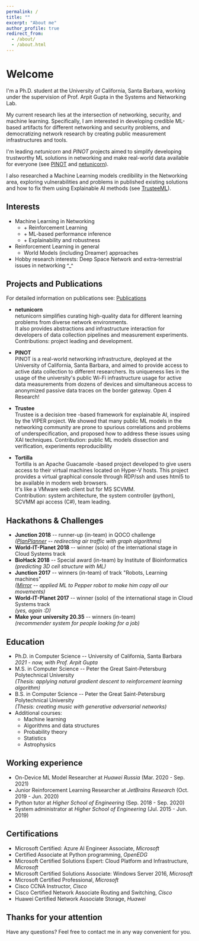 ```yaml
---
permalink: /
title: ""
excerpt: "About me"
author_profile: true
redirect_from: 
  - /about/
  - /about.html
---
```


# Welcome

I'm a Ph.D. student at the University of California, Santa Barbara, working under the supervision of Prof. Arpit Gupta in the Systems and Networking Lab.

My current research lies at the intersection of networking, security, and machine learning. Specifically, I
am interested in developing credible ML-based artifacts for different networking and security problems,
and democratizing network research by creating public measurement infrastructures and tools.

I'm leading _netunicorn_ and _PINOT_ projects aimed to simplify developing trustworthy ML solutions in networking 
and make real-world data available for everyone (see [PINOT](https://pinot.cs.ucsb.edu/) and [netunicorn](https://github.com/netunicorn)).

I also researched a Machine Learning models credibility in the Networking area, exploring vulnerabilities and problems in 
published existing solutions and how to fix them using Explainable AI methods (see [TrusteeML](https://trusteeml.github.io/)).


## Interests

* Machine Learning in Networking
  * \+ Reinforcement Learning
  * \+ ML-based performance inference
  * \+ Explainability and robustness
* Reinforcement Learning in general
  * World Models (including Dreamer) approaches
* Hobby research interests: Deep Space Network and extra-terrestrial issues in networking ^_^

## Projects and Publications
For detailed information on publications see: [Publications](https://maybe-hello-world.github.io/publications/)

* **netunicorn**  
  netunicorn simplifies curating high-quality data for different learning problems from diverse network environments.  
  It also provides abstractions and infrastructure interaction for developers of data collection pipelines and measurement experiments.
  Contributions: project leading and development.

* **PINOT**  
  PINOT is a real-world networking infrastructure, deployed at the University of California, Santa Barbara, and aimed to
  provide access to active data collection to different researchers. Its uniqueness lies in the usage of the university's public Wi-Fi 
  infrastructure usage for active data measurements from dozens of devices and simultaneous access to anonymized passive data traces on
  the border gateway. Open 4 Research!

* **Trustee**  
  Trustee is a decision tree -based framework for explainable AI, inspired by the VIPER project. 
  We showed that many public ML models in the networking community are prone to spurious correlations and problems of underspecification, 
  and proposed how to address these issues using XAI techniques.
  Contribution: public ML models dissection and verification, experiments reproducibility
* **Tortilla**  
  Tortilla is an Apache Guacamole -based project developed to give users access to their virtual machines located on Hyper-V hosts. 
  This project provides a virtual graphical console through RDP/ssh and uses html5 to be available in modern web browsers.  
  It's like a VMware web client but for MS SCVMM.  
  Contribution: system architecture, the system controller (python), SCVMM api access (C#), team leading.

## Hackathons & Challenges

* **Junction 2018** -- runner-up (in-team) in QOCO challenge  
  *([PlanPlanner](https://projects.hackjunction.com/projects/junction-2018/5bf841e36a75040015931a95) -- redirecting air traffic with graph algorithms)*
* **World-IT-Planet 2018** -- winner (solo) of the international stage in Cloud Systems track
* **BioHack 2018** -- Special award (in-team) by Institute of Bioinformatics  
  *(predicting 3D cell structure with ML)*
* **Junction 2017** -- winners (in-team) of track "Robots, Learning machines"  
  *([Mirror](https://devpost.com/software/mirr-wait-for-it-or) -- applied ML to Pepper robot to make him copy all our movements)*
* **World-IT-Planet 2017** -- winner (solo) of the international stage in Cloud Systems track  
  *(yes, again :D)*
* **Make your university 20.35** -- winners (in-team)  
  *(recommender system for people looking for a job)*

## Education
 
* Ph.D. in Computer Science -- University of California, Santa Barbara
  *2021 - now, with Prof. Arpit Gupta*
* M.S. in Computer Science -- Peter the Great Saint-Petersburg Polytechnical University  
  *(Thesis: applying natural gradient descent to reinforcement learning algorithm)*
* B.S. in Computer Science -- Peter the Great Saint-Petersburg Polytechnical University  
  *(Thesis: creating music with generative adversarial networks)*
* Additional courses:
  * Machine learning
  * Algorithms and data structures
  * Probability theory
  * Statistics
  * Astrophysics
  
## Working experience

* On-Device ML Model Researcher at *Huawei Russia* (Mar. 2020 - Sep. 2021)
* Junior Reinforcement Learning Researcher at *JetBrains Research* (Oct. 2019 - Jun. 2020)
* Python tutor at *Higher School of Engineering* (Sep. 2018 - Sep. 2020)
* System administrator at *Higher School of Engineering* (Jul. 2015 - Jun. 2019)

## Certifications

* Microsoft Certified: Azure AI Engineer Associate, *Microsoft*
* Certified Associate at Python programming, *OpenEDG*
* Microsoft Certified Solutions Expert: Cloud Platform and Infrastructure, *Microsoft*
* Microsoft Certified Solutions Associate: Windows Server 2016, *Microsoft*
* Microsoft Certified Professional, *Microsoft*
* Cisco CCNA Instructor, *Cisco*
* Cisco Certified Network Associate Routing and Switching, *Cisco*
* Huawei Certified Network Associate Storage, *Huawei*

## Thanks for your attention

Have any questions? Feel free to contact me in any way convenient for you.

